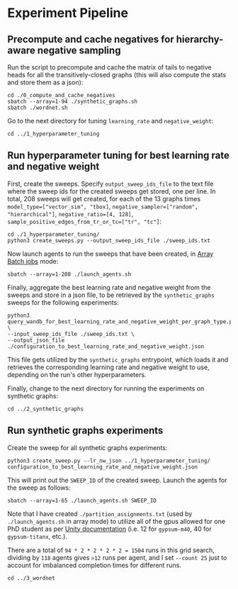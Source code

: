 # Experiment Pipeline

## Precompute and cache negatives for hierarchy-aware negative sampling

Run the script to precompute and cache the matrix of tails to negative heads for all the transitively-closed graphs (this will also compute the stats and store them as a json):

```
cd ./0_compute_and_cache_negatives
sbatch --array=1-94 ./synthetic_graphs.sh
sbatch ./wordnet.sh
```

Go to the next directory for tuning `learning_rate` and `negative_weight`:

```
cd ../1_hyperparameter_tuning
```

## Run hyperparameter tuning for best learning rate and negative weight

First, create the sweeps. Specify `output_sweep_ids_file` to the text file where the sweep ids for the created sweeps get stored, one per line. In total, 208 sweeps will get created, for each of the 13 graphs times `model_type=["vector_sim", "tbox]`, `negative_sampler=["random", "hierarchical"]`, `negative_ratio=[4, 128]`, `sample_positive_edges_from_tr_or_tc=["tr", "tc"]`:

```
cd ./1_hyperparameter_tuning/
python3 create_sweeps.py --output_sweep_ids_file ./sweep_ids.txt
```

Now launch agents to run the sweeps that have been created, in [Array Batch jobs](https://docs.unity.rc.umass.edu/documentation/jobs/sbatch/arrays/) mode:

```
sbatch --array=1-208 ./launch_agents.sh
```

Finally, aggregate the best learning rate and negative weight from the sweeps and store in a json file, to be retrieved by the `synthetic_graphs` sweeps for the following experiments:

```
python3 query_wandb_for_best_learning_rate_and_negative_weight_per_graph_type.py \
--input_sweep_ids_file ./sweep_ids.txt \
--output_json_file ./configuration_to_best_learning_rate_and_negative_weight.json
```

This file gets utilized by the `synthetic_graphs` entrypoint, which loads it and retrieves the corresponding learning rate and negative weight to use, depending on the run's other hyperparameters.

Finally, change to the next directory for running the experiments on synthetic graphs:

```
cd ../2_synthetic_graphs
```

## Run synthetic graphs experiments

Create the sweep for all synthetic graphs experiments:

```
python3 create_sweep.py --lr_nw_json ../1_hyperparameter_tuning/ configuration_to_best_learning_rate_and_negative_weight.json
```

This will print out the `SWEEP_ID` of the created sweep. Launch the agents for the sweep as follows:

```
sbatch --array=1-65 ./launch_agents.sh SWEEP_ID
```

Note that I have created `./partition_assignments.txt` (used by `./launch_agents.sh` in array mode) to utilize all of the gpus allowed for one PhD student as per [Unity documentation](https://docs.unity.rc.umass.edu/documentation/cluster_specs/partitions/gypsum/) (i.e. 12 for `gypsum-m40`, 40 for `gypsum-titanx`, etc.).

There are a total of `94 * 2 * 2 * 2 * 2 = 1504` runs in this grid search, dividing by `118` agents gives `>12` runs per agent, and I set `--count 25` just to account for imbalanced completion times for different runs.

```
cd ../3_wordnet
```